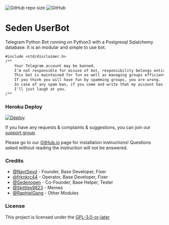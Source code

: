![GitHub repo size](https://img.shields.io/github/repo-size/TeamDerUntergang/Telegram-SedenUserBot?color=Blue)
![GitHub](https://img.shields.io/github/license/TeamDerUntergang/Telegram-SedenUserBot?color=Orange)

# Seden UserBot

Telegram Python Bot running on Python3 with a Postgresql Sqlalchemy database. It is an modular and simple to use bot.

````markdown
#include <std/disclaimer.h>
/**
    Your Telegram account may be banned.
    I'm not responsible for misuse of bot, responsibility belongs entirely to user.
    This bot is maintained for fun as well as managing groups efficiently.
    If you think you will have fun by spamming groups, you are wrong.
    In case of any spam ban, if you come and write that my account has been banned,
    I'll just laugh at you.
/**
````

### Heroku Deploy
[![Deploy](https://www.herokucdn.com/deploy/button.svg)](https://heroku.com/deploy?template=https://github.com/TeamDerUntergang/Telegram-SedenUserBot/tree/seden)

If you have any requests & complaints & suggestions, you can join our [support group](https://t.me/SedenUserBotSupport).

Please go to our [GitHub.io](https://teamderuntergang.github.io/pyrogram.html) page for installation instructions! Questions asked without reading the instruction will not be answered.

### Credits
*   [@NaytSeyd](https://github.com/NaytSeyd) - Founder, Base Developer, Fixer
*   [@frknkrc44](https://github.com/frknkrc44) - Operator, Base Developer, Fixer
*   [@Sedenogen](https://github.com/ciyanogen) - Co-Founder, Base Helper, Tester
*   [@Skittles9823](https://github.com/skittles9823/SkittBot) - Memes
*   [@RaphielGang](https://github.com/raphielgang) - Other Modules

### License
This project is licensed under the [GPL-3.0-or-later](https://www.gnu.org/licenses/gpl-3.0.html)
